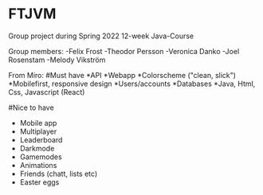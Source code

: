 # FTJVM
Group project during Spring 2022 12-week Java-Course

Group members:
-Felix Frost
-Theodor Persson
-Veronica Danko
-Joel Rosenstam
-Melody Vikström

From Miro:
#Must have
*API
*Webapp
*Colorscheme ("clean, slick")
*Mobilefirst, responsive design
*Users/accounts
*Databases
*Java, Html, Css, Javascript (React)

#Nice to have
* Mobile app
* Multiplayer
* Leaderboard
* Darkmode
* Gamemodes
* Animations
* Friends (chatt, lists etc)
* Easter eggs
